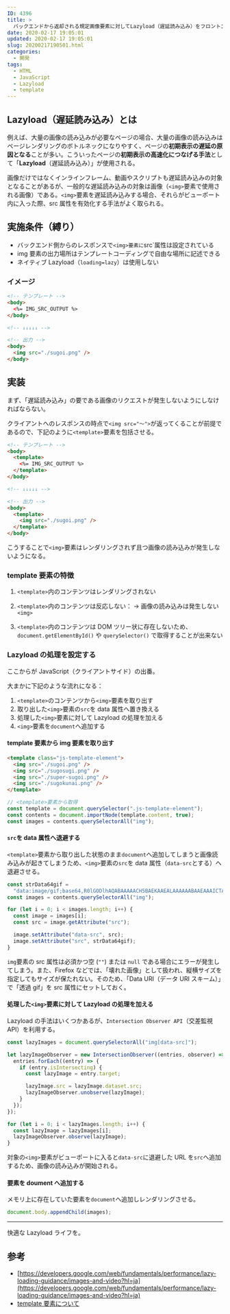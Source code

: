 ```yaml
---
ID: 4396
title: >
  バックエンドから返却される規定画像要素に対してLazyload（遅延読み込み）をフロントエンドだけで実現させる
date: 2020-02-17 19:05:01
updated: 2020-02-17 19:05:01
slug: 20200217190501.html
categories:
  - 開発
tags:
  - HTML
  - JavaScript
  - Lazyload
  - template
---
```


## Lazyload（遅延読み込み）とは

例えば、大量の画像の読み込みが必要なページの場合、大量の画像の読み込みはページレンダリングのボトルネックになりやすく、ページの**初期表示の遅延の原因となる**ことが多い。こういったページの**初期表示の高速化につなげる手法**として「**Lazyload**（遅延読み込み）」が使用される。

画像だけではなくインラインフレーム、動画やスクリプトも遅延読み込みの対象となることがあるが、一般的な遅延読み込みの対象は画像（`<img>`要素で使用される画像）である。`<img>`要素を遅延読み込みする場合、それらがビューポート内に入った際、src 属性を有効化する手法がよく取られる。

## 実施条件（縛り）

- バックエンド側からのレスポンスで`<img>要素に`src`属性は設定されている
- img 要素の出力場所はテンプレートコーディングで自由な場所に記述できる
- ネイティブ Lazyload（`loading=lazy`）は使用しない

### イメージ

```html
<!-- テンプレート -->
<body>
  <%= IMG_SRC_OUTPUT %>
</body>

<!-- ↓↓↓↓↓ -->

<!-- 出力 -->
<body>
  <img src="./sugoi.png" />
</body>
```

## 実装

まず、「遅延読み込み」の要である画像のリクエストが発生しないようにしなければならない。

クライアントへのレスポンスの時点で`<img src="〜">`が返ってくることが前提であるので、下記のように`<template>`要素を包括させる。

```html
<!-- テンプレート -->
<body>
  <template>
    <%= IMG_SRC_OUTPUT %>
  </template>
</body>

<!-- ↓↓↓↓↓ -->

<!-- 出力 -->
<body>
  <template>
    <img src="./sugoi.png" />
  </template>
</body>
```

こうすることで`<img>`要素はレンダリングされず且つ画像の読み込みが発生しないようになる。

### template 要素の特徴

1. `<template>`内のコンテンツはレンダリングされない
2. `<template>`内のコンテンツは反応しない：
   → 画像の読み込みは発生しない `<img>`

3. `<template>`内のコンテンツは DOM ツリー状に存在しないため、`document.getElementById()` や `querySelector()` で取得することが出来ない

### Lazyload の処理を設定する

ここからが JavaScript（クライアントサイド）の出番。

大まかに下記のような流れになる：

1. `<template>`のコンテンツから`<img>`要素を取り出す
2. 取り出した`<img>`要素の`src`を data 属性へ置き換える
3. 処理した`<img>`要素に対して Lazyload の処理を加える
4. `<img>`要素を`document`へ追加する

#### template 要素から img 要素を取り出す

```html
<template class="js-template-element">
  <img src="./sugoi.png" />
  <img src="./sugosugi.png" />
  <img src="./super-sugoi.png" />
  <img src="./sugokunai.png" />
</template>
```

```js
// <template>要素から取得
const template = document.querySelector(".js-template-element");
const contents = document.importNode(template.content, true);
const images = contents.querySelectorAll("img");
```

#### `src`を data 属性へ退避する

`<template>`要素から取り出した状態のまま`document`へ追加してしまうと画像読み込みが起きてしまうため、`<img>`要素の`src`を data 属性（`data-src`とする）へ退避させる。

```js
const strData64gif =
  "data:image/gif;base64,R0lGODlhAQABAAAAACH5BAEKAAEALAAAAAABAAEAAAICTAEAOw==";
const images = contents.querySelectorAll("img");

for (let i = 0; i < images.length; i++) {
  const image = images[i];
  const src = image.getAttribute("src");

  image.setAttribute("data-src", src);
  image.setAttribute("src", strData64gif);
}
```

`img`要素の src 属性は必須かつ空 (`""`) または `null` である場合にエラーが発生してしまう。また、Firefox などでは、「壊れた画像」として扱われ、縦横サイズを指定してもサイズが保たれない。そのため、「Data URI（データ URI スキーム）」で「透過 gif」を src 属性にセットしておく。

#### 処理した`<img>`要素に対して Lazyload の処理を加える

Lazyload の手法はいくつかあるが、`Intersection Observer API`（交差監視 API）を利用する。

```js
const lazyImages = document.querySelectorAll("img[data-src]");

let lazyImageObserver = new IntersectionObserver((entries, observer) => {
  entries.forEach((entry) => {
    if (entry.isIntersecting) {
      const lazyImage = entry.target;

      lazyImage.src = lazyImage.dataset.src;
      lazyImageObserver.unobserve(lazyImage);
    }
  });
});

for (let i = 0; i < lazyImages.length; i++) {
  const lazyImage = lazyImages[i];
  lazyImageObserver.observe(lazyImage);
}
```

対象の`<img>`要素がビューポートに入ると`data-src`に退避した URL を`src`へ追加するため、画像の読み込みが開始される。

#### <img>要素を doument へ追加する

メモリ上に存在していた要素を`document`へ追加しレンダリングさせる。

```js
document.body.appendChild(images);
```

---

快適な Lazyload ライフを。

## 参考

- [https://developers.google.com/web/fundamentals/performance/lazy-loading-guidance/images-and-video?hl=ja](https://developers.google.com/web/fundamentals/performance/lazy-loading-guidance/images-and-video?hl=ja)
- [template 要素について](https://b.0218.jp/20200214180922.html)
